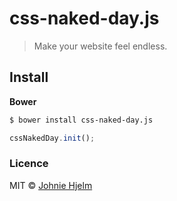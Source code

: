 # css-naked-day.js

> Make your website feel endless.

## Install

**Bower**
```bash
$ bower install css-naked-day.js
```

```javascript
cssNakedDay.init();
```

### Licence

MIT © [Johnie Hjelm](http://johnie.se)
